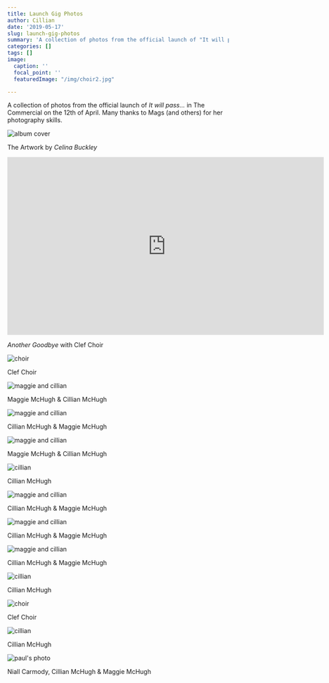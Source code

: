 ```yaml
---
title: Launch Gig Photos
author: Cillian
date: '2019-05-17'
slug: launch-gig-photos
summary: 'A collection of photos from the official launch of "It will pass..." in The Commercial on the 12th of April.'
categories: []
tags: []
image:
  caption: ''
  focal_point: ''
  featuredImage: "/img/choir2.jpg"  

---
```


A collection of photos from the official launch of *It will pass...* in The Commercial on the 12th of April. Many thanks to Mags (and others) for her photography skills.


![album cover](/img/album_just_sky.jpg)

The Artwork by *Celina Buckley* <br>


<iframe width="720" height="405" src="https://www.youtube.com/embed/eqv_HIa3mfE" frameborder="0" allow="accelerometer; autoplay; encrypted-media; gyroscope; picture-in-picture" allowfullscreen></iframe>

*Another Goodbye* with Clef Choir <br>

![choir](/img/choir2.jpg)

Clef Choir <br>

![maggie and cillian](/img/m_and_c1.jpg)

Maggie McHugh & Cillian McHugh <br>

![maggie and cillian](/img/c_and_m.jpg)

Cillian McHugh & Maggie McHugh <br>

![maggie and cillian](/img/m_and_c2.jpg.jpg)

Maggie McHugh & Cillian McHugh <br>

![cillian](/img/c3.jpg)

Cillian McHugh <br>

![maggie and cillian](/img/c_and_m2.jpg)

Cillian McHugh & Maggie McHugh <br>

![maggie and cillian](/img/c_and_m3.jpg)

Cillian McHugh & Maggie McHugh <br>

![maggie and cillian](/img/c_and_m4.jpg)

Cillian McHugh & Maggie McHugh <br>

![cillian](/img/c1.jpg)

Cillian McHugh <br>

![choir](/img/choir.jpg)

Clef Choir <br>

![cillian](/img/c2.jpg)

Cillian McHugh <br>

![paul's photo](/img/pob.jpg)

Niall Carmody, Cillian McHugh & Maggie McHugh

<script src="https://unpkg.com/vanilla-back-to-top@7.2.0/dist/vanilla-back-to-top.min.js"></script>
<script>addBackToTop({
  diameter: 56,
  backgroundColor: '#3f51b5',
  textColor: '#fff'
})</script>
